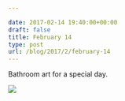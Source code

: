 ```yaml
---

date: 2017-02-14 19:40:00+00:00
draft: false
title: February 14
type: post
url: /blog/2017/2/february-14
---
```


Bathroom art for a special day.


  
![](/images/2017-02-14-20172february-14/FullSizeRender.jpg)

